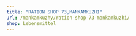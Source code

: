 ```yaml
---
title: "RATION SHOP 73,MANKAMKUZHI"
url: /mankamkuzhy/ration-shop-73-mankamkuzhi/
shop: Lebensmittel
---
```

